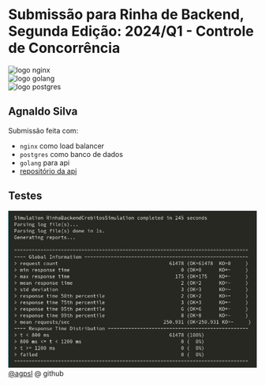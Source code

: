 # Submissão para Rinha de Backend, Segunda Edição: 2024/Q1 - Controle de Concorrência


<img src="https://upload.wikimedia.org/wikipedia/commons/c/c5/Nginx_logo.svg" alt="logo nginx" width="200" height="auto">
<br />
<img src="https://upload.wikimedia.org/wikipedia/commons/0/05/Go_Logo_Blue.svg" alt="logo golang" width="200" height="auto">
<br />
<img src="https://upload.wikimedia.org/wikipedia/commons/2/29/Postgresql_elephant.svg" alt="logo postgres" width="200" height="auto">


## Agnaldo Silva
Submissão feita com:
- `nginx` como load balancer
- `postgres` como banco de dados
- `golang` para api
- [repositório da api](https://github.com/agpsl/rinha)

## Testes
![Resultado](https://raw.githubusercontent.com/agpsl/rinha/main/img/resultado_testes.png)
[@agpsl](https://github.com/agpsl) @ github
